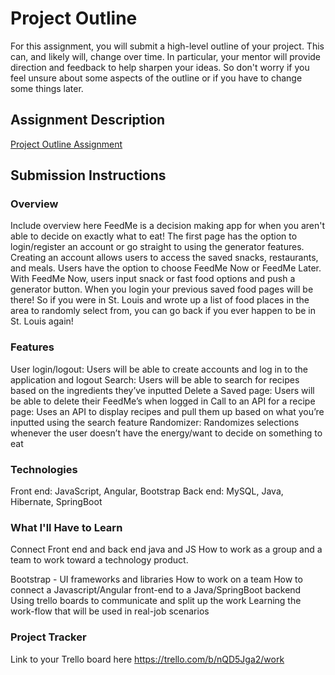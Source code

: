 # Project Outline
For this assignment, you will submit a high-level outline of your project. This can, and likely will, change over time. In particular, your mentor will provide direction and feedback to help sharpen your ideas. So don't worry if you feel unsure about some aspects of the outline or if you have to change some things later.

## Assignment Description
[Project Outline Assignment](https://education.launchcode.org/liftoff/modules/assignments/project-outline)

## Submission Instructions

### Overview
Include overview here
FeedMe is a decision making app for when you aren't able to decide on exactly what to eat! The first page has the option to login/register an account or go straight to using the generator features. Creating an account allows users to access the saved snacks, restaurants, and meals. Users have the option to choose FeedMe Now or FeedMe Later. With FeedMe Now, users input snack or fast food options and push a generator button. When you login your previous saved food pages will be there! So if you were in St. Louis and wrote up a list of food places in the area to randomly select from, you can go back if you ever happen to be in St. Louis again!

### Features
User login/logout: Users will be able to create accounts and log in to the application and logout
Search: Users will be able to search for recipes based on the ingredients they’ve inputted
Delete a Saved page: Users will be able to delete their FeedMe’s when logged in
Call to an API for a recipe page: Uses an API to display recipes and pull them up based on what you’re inputted using the search feature
Randomizer: Randomizes selections whenever the user doesn’t have the energy/want to decide on something to eat

### Technologies
Front end: JavaScript, Angular, Bootstrap
Back end: MySQL, Java, Hibernate, SpringBoot


### What I'll Have to Learn
Connect Front end and back end java and JS
How to work as a group and a team to work toward a technology product.

Bootstrap - UI frameworks and libraries
How to work on a team
How to connect a Javascript/Angular front-end to a Java/SpringBoot backend
Using trello boards to communicate and split up the work
Learning the work-flow that will be used in real-job scenarios



### Project Tracker
Link to your Trello board here
https://trello.com/b/nQD5Jga2/work

